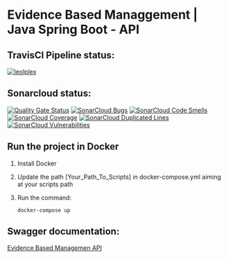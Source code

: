 # Evidence Based Managgement | Java Spring Boot - API

## TravisCI Pipeline status:
[![leolplex](https://travis-ci.com/Evidence-Based-Management/EBM_Back.svg?branch=master)](https://travis-ci.com/github/Evidence-Based-Management/EBM_Back)

## Sonarcloud status:
[![Quality Gate Status](https://sonarcloud.io/api/project_badges/measure?project=leolplex_API-Evidence-Based-Management&metric=alert_status)](https://sonarcloud.io/dashboard?id=leolplex_API-Evidence-Based-Management)
[![SonarCloud Bugs](https://sonarcloud.io/api/project_badges/measure?project=leolplex_API-Evidence-Based-Management&metric=bugs)](https://sonarcloud.io/dashboard?id=leolplex_API-Evidence-Based-Management)
[![SonarCloud Code Smells](https://sonarcloud.io/api/project_badges/measure?project=leolplex_API-Evidence-Based-Management&metric=code_smells)](https://sonarcloud.io/dashboard?id=leolplex_API-Evidence-Based-Management)
[![SonarCloud Coverage](https://sonarcloud.io/api/project_badges/measure?project=leolplex_API-Evidence-Based-Management&metric=coverage)](https://sonarcloud.io/dashboard?id=leolplex_API-Evidence-Based-Management)
[![SonarCloud Duplicated Lines](https://sonarcloud.io/api/project_badges/measure?project=leolplex_API-Evidence-Based-Management&metric=duplicated_lines_density)](https://sonarcloud.io/dashboard?id=leolplex_API-Evidence-Based-Management)
[![SonarCloud Vulnerabilities](https://sonarcloud.io/api/project_badges/measure?project=leolplex_API-Evidence-Based-Management&metric=vulnerabilities)](https://sonarcloud.io/dashboard?id=leolplex_API-Evidence-Based-Management)

## Run the project in Docker
1. Install Docker
2. Update the path [Your_Path_To_Scripts] in docker-compose.yml aiming at your scripts path 
3. Run the command:
   
   ``` docker-compose up ```

## Swagger documentation:
 [Evidence Based Managemen API](https://evidence-based-management.herokuapp.com/ebm/api/swagger-ui.html)

